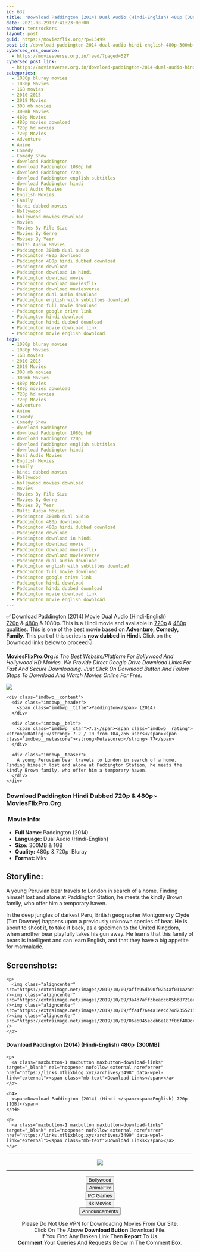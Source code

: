 ```yaml
---
id: 632
title: 'Download Paddington (2014) Dual Audio (Hindi-English) 480p [300MB] || 720p [1GB]'
date: 2021-08-29T07:41:23+00:00
author: tentrockers
layout: post
guid: https://moviezflix.org/?p=13499
post id: /download-paddington-2014-dual-audio-hindi-english-480p-300mb-720p-1gb/
cyberseo_rss_source:
  - https://moviesverse.org.in/feed/?paged=527
cyberseo_post_link:
  - https://moviesverse.org.in/download-paddington-2014-dual-audio-hindi-480p-720p/
categories:
  - 1080p bluray movies
  - 1080p Movies
  - 1GB movies
  - 2010-2015
  - 2019 Movies
  - 300 mb movies
  - 300mb Movies
  - 480p Movies
  - 480p movies download
  - 720p hd movies
  - 720p Movies
  - Adventure
  - Anime
  - Comedy
  - Comedy Show
  - download Paddington
  - download Paddington 1080p hd
  - download Paddington 720p
  - download Paddington english subtitles
  - download Paddington hindi
  - Dual Audio Movies
  - English Movies
  - Family
  - hindi dubbed movies
  - Hollywood
  - hollywood movies download
  - Movies
  - Movies By File Size
  - Movies By Genre
  - Movies By Year
  - Multi Audio Movies
  - Paddington 300mb dual audio
  - Paddington 480p download
  - Paddington 480p hindi dubbed download
  - Paddington download
  - Paddington download in hindi
  - Paddington download movie
  - Paddington download moviesflix
  - Paddington download moviesverse
  - Paddington dual audio download
  - Paddington english with subtitles download
  - Paddington full movie download
  - Paddington google drive link
  - Paddington hindi download
  - Paddington hindi dubbed download
  - Paddington movie download link
  - Paddington movie english download
tags:
  - 1080p bluray movies
  - 1080p Movies
  - 1GB movies
  - 2010-2015
  - 2019 Movies
  - 300 mb movies
  - 300mb Movies
  - 480p Movies
  - 480p movies download
  - 720p hd movies
  - 720p Movies
  - Adventure
  - Anime
  - Comedy
  - Comedy Show
  - download Paddington
  - download Paddington 1080p hd
  - download Paddington 720p
  - download Paddington english subtitles
  - download Paddington hindi
  - Dual Audio Movies
  - English Movies
  - Family
  - hindi dubbed movies
  - Hollywood
  - hollywood movies download
  - Movies
  - Movies By File Size
  - Movies By Genre
  - Movies By Year
  - Multi Audio Movies
  - Paddington 300mb dual audio
  - Paddington 480p download
  - Paddington 480p hindi dubbed download
  - Paddington download
  - Paddington download in hindi
  - Paddington download movie
  - Paddington download moviesflix
  - Paddington download moviesverse
  - Paddington dual audio download
  - Paddington english with subtitles download
  - Paddington full movie download
  - Paddington google drive link
  - Paddington hindi download
  - Paddington hindi dubbed download
  - Paddington movie download link
  - Paddington movie english download
---
```

<div class="thecontent clearfix">
  <p>
    ✅ Download Paddington (2014) <a href="https://moviesverse.org.in/category/movies/" data-wpel-link="internal">Movie</a> Dual Audio (Hindi-English) <a href="https://moviesverse.org.in/720p-movies/" data-wpel-link="internal">720p</a>&nbsp;&&nbsp;<a href="https://moviesverse.org.in/480p-movies/" data-wpel-link="internal">480p</a> & 1080p. This is a Hindi movie and available in <a href="https://moviesverse.org.in/720p-movies/" data-wpel-link="internal">720p</a>&nbsp;&&nbsp;<a href="https://moviesverse.org.in/480p-movies/" data-wpel-link="internal">480p</a> qualities. This is one of the best movie based on <strong>Adventure, Comedy, Family</strong>. This part of this series is <strong>now dubbed in <span>Hindi.&nbsp;</span></strong><span>Click on the Download links below to proceed👇</span>
  </p>
  
  <p>
    <strong><span>MoviesFlixPro.Org&nbsp;</span></strong><em>is The Best Website/Platform For Bollywood And Hollywood HD Movies. We Provide Direct Google Drive Download Links For Fast And Secure Downloading. Just Click On Download Button And Follow Steps To&nbsp;Download And Watch Movies Online For Free.</em>
  </p>
  
  <div class="imdbwp imdbwp--movie dark">
    <div class="imdbwp__thumb">
      <a class="imdbwp__link" target="_blank" title="Paddington" href="https://www.imdb.com/title/tt1109624/" rel="nofollow external noopener noreferrer" data-wpel-link="external"><img class="imdbwp__img" src="https://m.media-amazon.com/images/M/MV5BMTAxOTMwOTkwNDZeQTJeQWpwZ15BbWU4MDEyMTI1NjMx._V1_SX300.jpg" /></a>
    </div>
    
    <div class="imdbwp__content">
      <div class="imdbwp__header">
        <span class="imdbwp__title">Paddington</span> (2014)
      </div>
      
      <div class="imdbwp__belt">
        <span class="imdbwp__star">7.2</span><span class="imdbwp__rating"><strong>Rating:</strong> 7.2 / 10 from 104,266 users</span><span class="imdbwp__metascore"><strong>Metascore:</strong> 77</span>
      </div>
      
      <div class="imdbwp__teaser">
        A young Peruvian bear travels to London in search of a home. Finding himself lost and alone at Paddington Station, he meets the kindly Brown family, who offer him a temporary haven.
      </div>
    </div>
  </div>
  
  <h3>
    <span>Download Paddington Hindi Dubbed 720p & 480p~ MoviesFlixPro.Org</span>
  </h3>
  
  <h3>
    <span>&nbsp;Movie Info:&nbsp;</span>
  </h3>
  
  <ul>
    <li>
      <strong>Full Name: </strong>Paddington (2014)
    </li>
    <li>
      <strong>Language:</strong> Dual Audio (Hindi-English)
    </li>
    <li>
      <strong>Size:</strong> 300MB & 1GB
    </li>
    <li>
      <strong>Quality:</strong> 480p & 720p&nbsp; Bluray
    </li>
    <li>
      <strong>Format:</strong>&nbsp;Mkv
    </li>
  </ul>
  
  <h2>
    <span>Storyline:</span>
  </h2>
  
  <p>
    A young Peruvian bear travels to London in search of a home. Finding himself lost and alone at Paddington Station, he meets the kindly Brown family, who offer him a temporary haven.
  </p>
  
  <div>
    In the deep jungles of darkest Peru, British geographer Montgomery Clyde (Tim Downey) happens upon a previously unknown species of bear. He is about to shoot it, to take it back, as a specimen to the United Kingdom, when another bear playfully takes his gun away. He learns that this family of bears is intelligent and can learn English, and that they have a big appetite for marmalade.
  </div>
  
  <div class="summary_text">
    <h2>
      <span>Screenshots:</span>
    </h2>
    
    <p>
      <img class="aligncenter" src="https://extraimage.net/images/2019/10/09/affe95db90f02b4af011a2adf443c341.jpg" /><img class="aligncenter" src="https://extraimage.net/images/2019/10/09/3a4d7aff3beadc685bb8721e4d774259.jpg" /><img class="aligncenter" src="https://extraimage.net/images/2019/10/09/ffa4f76e4a1eecd74d23552152d0fc6b.jpg" /><img class="aligncenter" src="https://extraimage.net/images/2019/10/09/06a6045eceb6e187f0bf489cc46091e0.jpg" />
    </p>
  </div>
  
  <div class="inline canwrap">
    <h4>
      <span>Download Paddington (2014) (Hindi-English) </span><span>480p&nbsp; [300MB]</span>
    </h4>
    
    <p>
      <a class="maxbutton-1 maxbutton maxbutton-download-links" target="_blank" rel="noopener nofollow external noreferrer" href="https://links.mflixblog.xyz/archives/3498" data-wpel-link="external"><span class="mb-text">Download Links</span></a>
    </p>
    
    <h4>
      <span>Download Paddington (2014) (Hindi-</span><span>English) 720p [1GB]</span>
    </h4>
    
    <p>
      <a class="maxbutton-1 maxbutton maxbutton-download-links" target="_blank" rel="noopener nofollow external noreferrer" href="https://links.mflixblog.xyz/archives/3499" data-wpel-link="external"><span class="mb-text">Download Links</span></a>
    </p>
  </div>
</div>

<center>
  </p> 
  
  <hr />
  
  <p>
    <a href="http://gdrivepro.xyz/join.php" data-wpel-link="external" target="_blank" rel="nofollow external noopener noreferrer"><img src="https://i.imgur.com/FhMdWdW.png" /></a>
  </p>
  
  <hr />
  
  <p>
    <a href="https://dogemovies.xyz" target="_blank" data-wpel-link="external" rel="nofollow external noopener noreferrer"><button class="button button5">Bollywood</button></a><br /> <a href="https://animeflix.in" target="_blank" data-wpel-link="external" rel="nofollow external noopener noreferrer"><button class="button button5">AnimeFlix</button></a><br /> <a href="https://gamesflix.net/" target="_blank" data-wpel-link="external" rel="nofollow external noopener noreferrer"><button class="button button5">PC Games</button></a><br /> <a href="https://uhdmovies.in" target="_blank" data-wpel-link="external" rel="nofollow external noopener noreferrer"><button class="button button5">4k Movies</button></a><br /> <a href="https://moviesverse.org.in/announcements/" target="_blank" data-wpel-link="internal" rel="noopener"><button class="button button5">Announcements</button></a>
  </p>
  
  <div class="alert alert-danger">
    Please Do Not Use VPN for Downloading Movies From Our Site.
  </div>
  
  <div class="alert alert-success">
    Click On The Above <strong>Download Button</strong> Download File.
  </div>
  
  <div class="alert alert-warning">
    If You Find Any Broken Link Then <strong>Report</strong> To Us.
  </div>
  
  <div class="alert alert-info">
    <strong>Comment</strong> Your Queries And Requests Below In The Comment Box.
  </div>
  
  <p>
    </center>
  </p>